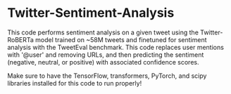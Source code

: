 # Twitter-Sentiment-Analysis
This code performs sentiment analysis on a given tweet using the Twitter-RoBERTa model trained on ~58M tweets and finetuned for sentiment analysis with the TweetEval benchmark. This code replaces user mentions with '@user' and removing URLs, and then predicting the sentiment (negative, neutral, or positive) with associated confidence scores.

Make sure to have the TensorFlow, transformers, PyTorch, and scipy libraries installed for this code to run properly!
